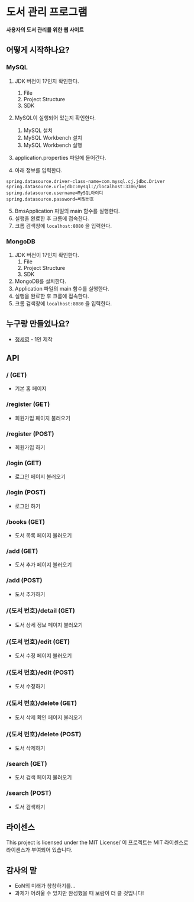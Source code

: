# **도서 관리 프로그램**

**사용자의 도서 관리를 위한 웹 사이트**
## **어떻게 시작하나요?**
### MySQL
1. JDK 버전이 17인지 확인한다.
    1. File
    2. Project Structure
    3. SDK
2. MySQL이 실행되어 있는지 확인한다.
    1. MySQL 설치
    2. MySQL Workbench 설치
    3. MySQL Workbench 실행
3. application.properties 파일에 들어간다.

4. 아래 정보를 입력한다.
```
spring.datasource.driver-class-name=com.mysql.cj.jdbc.Driver
spring.datasource.url=jdbc:mysql://localhost:3306/bms
spring.datasource.username=MySQL아이디
spring.datasource.password=비밀번호
```
5. BmsApplication 파일의 main 함수를 실행한다.
6. 실행을 완료한 후 크롬에 접속한다.
7. 크롬 검색창에 `localhost:8080` 을 입력한다.
### MongoDB
1. JDK 버전이 17인지 확인한다.
    1. File
    2. Project Structure
    3. SDK
2. MongoDB를 설치한다.
3. Application 파일의 main 함수를 실행한다.
4. 실행을 완료한 후 크롬에 접속한다.
5. 크롬 검색창에 `localhost:8080` 을 입력한다.
## **누구랑 만들었나요?**

- [정세영](https://github.com/JSY8869) - 1인 제작

## **API**
### / (GET)
- 기본 홈 페이지
### /register (GET)
- 회원가입 페이지 불러오기
### /register (POST)
- 회원가입 하기
### /login (GET)
- 로그인 페이지 불러오기
### /login (POST)
- 로그인 하기
### /books (GET)
- 도서 목록 페이지 불러오기
### /add (GET)
- 도서 추가 페이지 불러오기
### /add (POST)
- 도서 추가하기
### /{도서 번호}/detail (GET)
- 도서 상세 정보 페이지 불러오기
### /{도서 번호}/edit (GET)
- 도서 수정 페이지 불러오기
### /{도서 번호}/edit (POST)
- 도서 수정하기
### /{도서 번호}/delete (GET)
- 도서 삭제 확인 페이지 불러오기
### /{도서 번호}/delete (POST)
- 도서 삭제하기
### /search (GET)
- 도서 검색 페이지 불러오기
### /search (POST)
- 도서 검색하기

## **라이센스**

This project is licensed under the MIT License/ 이 프로젝트는 MIT 라이센스로 라이센스가 부여되어 있습니다.

## **감사의 말**

- EoN의 미래가 창창하기를...
- 과제가 어려울 수 있지만 완성했을 때 보람이 더 클 것입니다!
